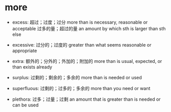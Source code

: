 # more

- excess: 超过；过度；过分 more than is necessary, reasonable or acceptable 过多的量；超过的量 an amount by which sth is larger than sth else
- excessive: 过分的；过度的 greater than what seems reasonable or appropriate

- extra: 额外的；分外的；外加的；附加的 more than is usual, expected, or than exists already

- surplus: 过剩的；剩余的；多余的 more than is needed or used
- superfluous: 过剩的；过多的；多余的 more than you need or want

- plethora: 过多；过量；过剩 an amount that is greater than is needed or can be used
